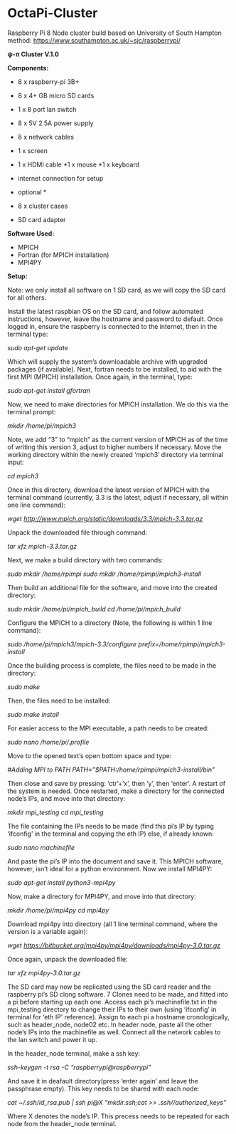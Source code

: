 # OctaPi-Cluster
Raspberry Pi 8 Node cluster build based on University of South Hampton method: https://www.southampton.ac.uk/~sjc/raspberrypi/

**ψ-π Cluster V.1.0**

**Components:** 

* 8 x raspberry-pi 3B+
* 8 x 4+ GB micro SD cards
* 1 x 8 port lan switch
* 8 x 5V 2.5A power supply
* 8 x network cables
* 1 x screen
* 1 x HDMI cable 
*1 x mouse
*1 x keyboard
* internet connection for setup

* optional *
* 8 x cluster cases
* SD card adapter

**Software Used:**

* MPICH
* Fortran (for MPICH installation)
* MPI4PY


**Setup:**

Note: we only install all software on 1 SD card, as we will copy the SD card for all others.

Install the latest raspbian OS on the SD card, and follow automated instructions, however, leave the hostname and password to default. Once logged in, ensure the raspberry is connected to the internet, then in the terminal type:

*sudo apt-get update*

Which will supply the system’s downloadable archive with upgraded packages (if available). Next, fortran needs to be installed, to aid with the first MPI (MPICH) installation. Once again, in the terminal, type:

 *sudo apt-get install gfortran*

Now, we need to make directories for MPICH installation. We do this via the terminal prompt:

*mkdir /home/pi/mpich3*

Note, we add “3” to “mpich” as the current version of MPICH as of the time of writing this version 3, adjust to higher numbers if necessary. Move the working directory within the newly created ‘mpich3’ directory via terminal input:

*cd mpich3*

Once in this directory, download the latest version of MPICH with the terminal command (currently, 3.3 is the latest, adjust if necessary, all within one line command):

*wget http://www.mpich.org/static/downloads/3.3/mpich-3.3.tar.gz*

Unpack the downloaded file through command:

*tar xfz mpich-3.3.tar.gz*

Next, we make a build directory with two commands:

*sudo mkdir /home/rpimpi*
*sudo mkdir /home/rpimpi/mpich3-install*

Then build an additional file for the software, and move into the created directory:

*sudo mkdir /home/pi/mpich_build*
*cd /home/pi/mpich_build*

Configure the MPICH to a directory (Note, the following is within 1 line command):

*sudo /home/pi/mpich3/mpich-3.3/configure prefix=/home/rpimpi/mpich3-install*

Once the building process is complete, the files need to be made in the directory:

*sudo make*

Then, the files need to be installed:

*sudo make install*

For easier access to the MPI executable, a path needs to be created:

*sudo nano /home/pi/.profile*

Move to the opened text’s open bottom space and type:

*#Adding MPI to PATH*
*PATH=”$PATH:/home/rpimpi/mpich3-install/bin”*

Then close and save by pressing: ‘ctr’+’x’, then ‘y’, then ‘enter’. A restart of the system is needed. Once restarted, make a directory for the connected node’s IPs, and move into that directory:

*mkdir mpi_testing*
*cd mpi_testing*

The file containing the IPs needs to be made (find this pi’s IP by typing ‘ifconfig’ in the terminal and copying the eth IP) else, if already known:

*sudo nano machinefile*

And paste the pi’s IP into the document and save it. This MPICH software, however, isn’t ideal for a python environment. Now we install MPI4PY:

*sudo apt-get install python3-mpi4py*

Now, make a directory for MPI4PY, and move into that directory:

*mkdir /home/pi/mpi4py*
*cd mpi4py*

Download mpi4py into directory (all 1 line terminal command, where the version is a variable again):

*wget https://bitbucket.org/mpi4py/mpi4py/downloads/mpi4py-3.0.tar.gz*

Once again, unpack the downloaded file:

*tar xfz mpi4py-3.0.tar.gz*

The SD card may now be replicated using the SD card reader and the raspberry pi’s SD clong software. 7 Clones need to be made, and fitted into a pi before starting up each one. Access each pi’s machinefile.txt in the mpi_testing directory to change their IPs to their own (using ‘ifconfig’ in terminal for ‘eth IP’ reference). Assign to each pi a hostname cronologically, such as header_node, node02 etc. In header node, paste all the other node’s IPs into the machinefile as well. Connect all the network cables to the lan switch and power it up.

In the header_node terminal, make a ssh key:

*ssh-keygen -t rsa -C “raspberrypi@raspberrypi”*

And save it in deafault directory(press ‘enter again’ and leave the passphrase empty). This key needs to be shared with each node:

*cat ~/.ssh/id_rsa.pub | ssh pi@X “mkdir.ssh;cat >> .ssh//authorized_keys”*

Where X denotes the node’s IP. This precess needs to be repeated for each node from the header_node terminal.

